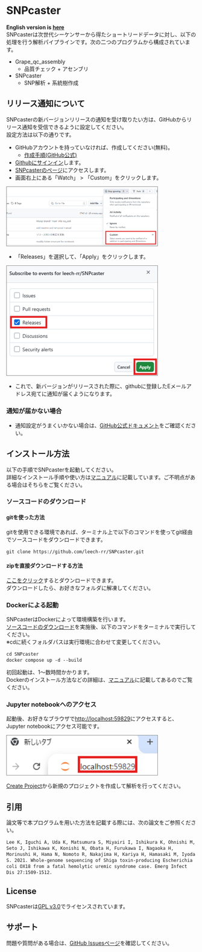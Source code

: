 # SNPcaster
**English version is [here](/README.md)**<br>
SNPcasterは次世代シーケンサーから得たショートリードデータに対し、以下の処理を行う解析パイプラインです。次の二つのプログラムから構成されています。
- Grape_qc_assembly
  - 品質チェック + アセンブリ
- SNPcaster
  - SNP解析 + 系統樹作成

## リリース通知について
SNPcasterの新バージョンリリースの通知を受け取りたい方は、GitHubからリリース通知を受信できるように設定してください。<br>
設定方法は以下の通りです。
- GitHubアカウントを持っていなければ、作成してください(無料)。
  - [作成手順(GitHub公式)](https://docs.github.com/ja/get-started/start-your-journey/creating-an-account-on-github)
- [Githubにサインイン](https://github.com/login)します。
- [SNPcasterのページ](https://github.com/leech-rr/SNPcaster)にアクセスします。
- 画面右上にある「Watch」 > 「Custom」をクリックします。

<div align="left">
  <img src="/doc/readme/images/watch_github1.png" alt="Watchの設定" style="width: 400px; border: 1px solid gray;">
</div>

- 「Releases」を選択して、「Apply」をクリックします。

<div align="left">
  <img src="/doc/readme/images/watch_github2.png" alt="WatchでReleasesの選択" style="width: 400px; border: 1px solid gray;">
</div>

- これで、新バージョンがリリースされた際に、githubに登録したEメールアドレス宛てに通知が届くようになります。

### 通知が届かない場合
- 通知設定がうまくいかない場合は、[GitHub公式ドキュメント](https://docs.github.com/ja/account-and-profile/managing-subscriptions-and-notifications-on-github/setting-up-notifications/configuring-notifications#configuring-your-watch-settings-for-an-individual-repository)をご確認ください。

## インストール方法
以下の手順でSNPcasterを起動してください。<br>
詳細なインストール手順や使い方は[マニュアル](/doc/manual/2025-05-20_SNPcaster_インストール_操作マニュアル.pdf)に記載しています。ご不明点がある場合はそちらをご覧ください。

### ソースコードのダウンロード

#### gitを使った方法
gitを使用できる環境であれば、ターミナル上で以下のコマンドを使ってgit経由でソースコードをダウンロードできます。
```
git clone https://github.com/leech-rr/SNPcaster.git
```

#### zipを直接ダウンロードする方法
[ここをクリック](https://github.com/leech-rr/SNPcaster/archive/refs/heads/main.zip)するとダウンロードできます。</br>
ダウンロードしたら、お好きなフォルダに解凍してください。

### Dockerによる起動
SNPcasterはDockerによって環境構築を行います。<br>
[ソースコードのダウンロード](#ソースコードのダウンロード)を実施後、以下のコマンドをターミナルで実行してください。<br>
※cdに続くフォルダパスは実行環境に合わせて変更してください。
```
cd SNPcaster
docker compose up -d --build
```
初回起動は、1～数時間かかります。<br>
Dockerのインストール方法などの詳細は、[マニュアル](/doc/manual/2025-05-20_SNPcaster_インストール_操作マニュアル.pdf)に記載してあるのでご覧ください。

### Jupyter notebookへのアクセス
起動後、お好きなブラウザで[http://localhost:59829](http://localhost:59829)にアクセスすると、Jupyter notebookにアクセス可能です。

<div align="left">
  <img src="/doc/readme/images/jupyter_access.png" alt="Jupyterへのアクセス" style="width: 400px; border: 1px solid gray;">
</div>

[Create Project](http://localhost:59829/lab/tree/CreateProject_jp.ipynb)から新規のプロジェクトを作成して解析を行ってください。

## 引用
論文等で本プログラムを用いた方法を記載する際には、次の論文をご参照ください。
```
Lee K, Iguchi A, Uda K, Matsumura S, Miyairi I, Ishikura K, Ohnishi M, Seto J, Ishikawa K, Konishi N, Obata H, Furukawa I, Nagaoka H, Morinushi H, Hama N, Nomoto R, Nakajima H, Kariya H, Hamasaki M, Iyoda S. 2021. Whole-genome sequencing of Shiga toxin-producing Escherichia coli OX18 from a fatal hemolytic uremic syndrome case. Emerg Infect Dis 27:1509-1512.
```

## License
SNPcasterは[GPL v3.0](/COPYING)でライセンスされています。

## サポート
問題や質問がある場合は、[GitHub Issuesページ](https://github.com/leech-rr/SNPcaster/issues)を確認してください。
